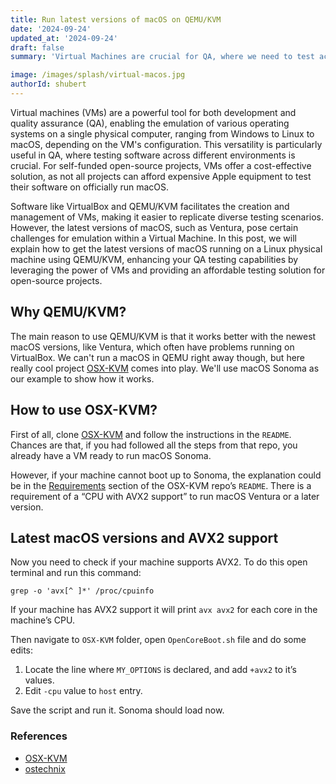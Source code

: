 ```yaml
---
title: Run latest versions of macOS on QEMU/KVM
date: '2024-09-24'
updated_at: '2024-09-24'
draft: false
summary: 'Virtual Machines are crucial for QA, where we need to test across different environments. However, the latest versions of macOS, such as Ventura, pose certain challenges for emulation within a Virtual Machine. In this post, we will explain how to get the latest versions of macOS running on a Linux physical machine using QEMU/KVM.'

image: /images/splash/virtual-macos.jpg
authorId: shubert
---
```


Virtual machines (VMs) are a powerful tool for both development and quality assurance (QA), enabling the emulation of various operating systems on a single physical computer, ranging from Windows to Linux to macOS, depending on the VM's configuration. This versatility is particularly useful in QA, where testing software across different environments is crucial. For self-funded open-source projects, VMs offer a cost-effective solution, as not all projects can afford expensive Apple equipment to test their software on officially run macOS.

Software like VirtualBox and QEMU/KVM facilitates the creation and management of VMs, making it easier to replicate diverse testing scenarios. However, the latest versions of macOS, such as Ventura, pose certain challenges for emulation within a Virtual Machine. In this post, we will explain how to get the latest versions of macOS running on a Linux physical machine using QEMU/KVM, enhancing your QA testing capabilities by leveraging the power of VMs and providing an affordable testing solution for open-source projects.

## Why QEMU/KVM?

The main reason to use QEMU/KVM is that it works better with the newest macOS versions, like Ventura, which often have problems running on VirtualBox. We can't run a macOS in QEMU right away though, but here really cool project [OSX-KVM](https://github.com/kholia/OSX-KVM) comes into play. We'll use macOS Sonoma as our example to show how it works.

## How to use OSX-KVM?

First of all, clone [OSX-KVM](https://github.com/kholia/OSX-KVM) and follow the instructions in the `README`. Chances are that, if you had followed all the steps from that repo, you already have a VM ready to run macOS Sonoma.

However, if your machine cannot boot up to Sonoma, the explanation could be in the [Requirements](https://github.com/kholia/OSX-KVM#requirements) section of the OSX-KVM repo’s `README`. There is a requirement of a “CPU with AVX2 support” to run macOS Ventura or a later version.

## Latest macOS versions and AVX2 support

Now you need to check if your machine supports AVX2. To do this open terminal and run this command:

```shell
grep -o 'avx[^ ]*' /proc/cpuinfo
```

If your machine has AVX2 support it will print `avx avx2` for each core in the machine’s CPU.

Then navigate to `OSX-KVM` folder, open `OpenCoreBoot.sh` file and do some edits:

1. Locate the line where `MY_OPTIONS` is declared, and add `+avx2` to it’s values.
2. Edit `-cpu` value to `host` entry.

Save the script and run it. Sonoma should load now.

### References

- [OSX-KVM](https://github.com/kholia/OSX-KVM/pull/207)
- [ostechnix](https://ostechnix.com/check-if-linux-system-supports-avx-and-avx2/)
